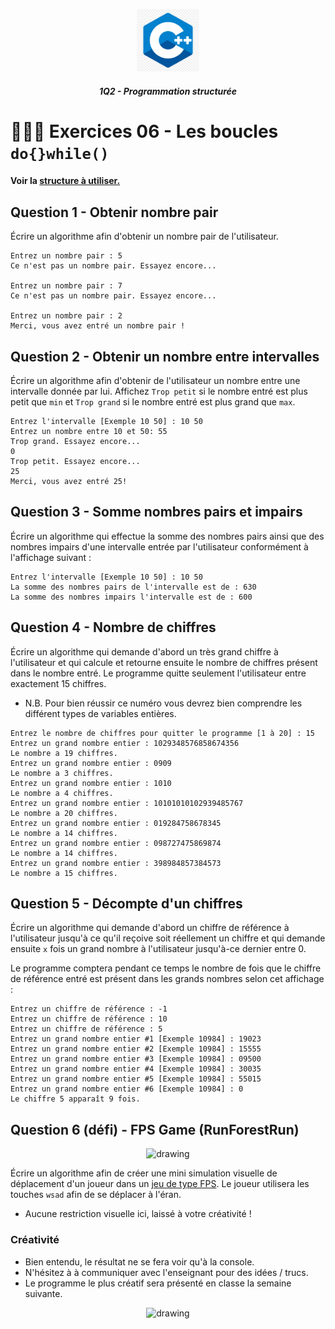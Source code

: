 <p align="Center"><img src="../_includes//logo.jpg" alt="drawing" width="100"/></p>
<h5 align="Center">1Q2 - Programmation structurée</h5>

# 🏋🏻‍♂️ Exercices 06 - Les boucles `do{}while()`

#### Voir la [structure à utiliser.](../_includes/_rules.md)

## Question 1 - Obtenir nombre pair

Écrire un algorithme afin d'obtenir un nombre pair de l'utilisateur.

```plaintext
Entrez un nombre pair : 5
Ce n'est pas un nombre pair. Essayez encore...

Entrez un nombre pair : 7
Ce n'est pas un nombre pair. Essayez encore...

Entrez un nombre pair : 2
Merci, vous avez entré un nombre pair !
```

## Question 2 - Obtenir un nombre entre intervalles

Écrire un algorithme afin d'obtenir de l'utilisateur un nombre entre une intervalle donnée par lui. Affichez `Trop petit` si le nombre entré est plus petit que `min` et `Trop grand` si le nombre entré est plus grand que `max`.

```plaintext
Entrez l'intervalle [Exemple 10 50] : 10 50
Entrez un nombre entre 10 et 50: 55
Trop grand. Essayez encore...
0
Trop petit. Essayez encore...
25
Merci, vous avez entré 25!
```

## Question 3 - Somme nombres pairs et impairs

Écrire un algorithme qui effectue la somme des nombres pairs ainsi que des nombres impairs d'une intervalle entrée par l'utilisateur conformément à l'affichage suivant :

```plaintext
Entrez l'intervalle [Exemple 10 50] : 10 50
La somme des nombres pairs de l'intervalle est de : 630
La somme des nombres impairs l'intervalle est de : 600
```

## Question 4 - Nombre de chiffres

Écrire un algorithme qui demande d'abord un très grand chiffre à l'utilisateur et qui calcule et retourne ensuite le nombre de chiffres présent dans le nombre entré. Le programme quitte seulement l'utilisateur entre exactement 15 chiffres.

- N.B. Pour bien réussir ce numéro vous devrez bien comprendre les différent types de variables entières.

```plaintext
Entrez le nombre de chiffres pour quitter le programme [1 à 20] : 15
Entrez un grand nombre entier : 1029348576858674356
Le nombre a 19 chiffres.
Entrez un grand nombre entier : 0909
Le nombre a 3 chiffres.
Entrez un grand nombre entier : 1010
Le nombre a 4 chiffres.
Entrez un grand nombre entier : 10101010102939485767
Le nombre a 20 chiffres.
Entrez un grand nombre entier : 019284758678345
Le nombre a 14 chiffres.
Entrez un grand nombre entier : 098727475869874
Le nombre a 14 chiffres.
Entrez un grand nombre entier : 398984857384573
Le nombre a 15 chiffres.
```

## Question 5 - Décompte d'un chiffres

Écrire un algorithme qui demande d'abord un chiffre de référence à l'utilisateur jusqu'à ce qu'il reçoive soit réellement un chiffre et qui demande ensuite `x` fois un grand nombre à l'utilisateur jusqu'à-ce dernier entre 0.

Le programme comptera pendant ce temps le nombre de fois que le chiffre de référence entré est présent dans les grands nombres selon cet affichage :

```plaintext
Entrez un chiffre de référence : -1
Entrez un chiffre de référence : 10
Entrez un chiffre de référence : 5
Entrez un grand nombre entier #1 [Exemple 10984] : 19023
Entrez un grand nombre entier #2 [Exemple 10984] : 15555
Entrez un grand nombre entier #3 [Exemple 10984] : 09500
Entrez un grand nombre entier #4 [Exemple 10984] : 30035
Entrez un grand nombre entier #5 [Exemple 10984] : 55015
Entrez un grand nombre entier #6 [Exemple 10984] : 0
Le chiffre 5 apparaît 9 fois.
```

## Question 6 (défi) - FPS Game (RunForestRun)

<p align="Center"><img src="./images/1.jpg" alt="drawing" width="350"/></p>

Écrire un algorithme afin de créer une mini simulation visuelle de déplacement d'un joueur dans un [jeu de type FPS](https://fr.wikipedia.org/wiki/Jeu_de_tir_%C3%A0_la_premi%C3%A8re_personne#:~:text=Le%20jeu%20de%20tir%20%C3%A0,travers%20les%20yeux%20du%20protagoniste.). Le joueur utilisera les touches `wsad` afin de se déplacer à l'éran.

- Aucune restriction visuelle ici, laissé à votre créativité !

### Créativité

- Bien entendu, le résultat ne se fera voir qu'à la console.
- N'hésitez à à communiquer avec l'enseignant pour des idées / trucs.
- Le programme le plus créatif sera présenté en classe la semaine suivante.

<p align="Center"><img src="./images/end.png" alt="drawing" width="150"/></p>
